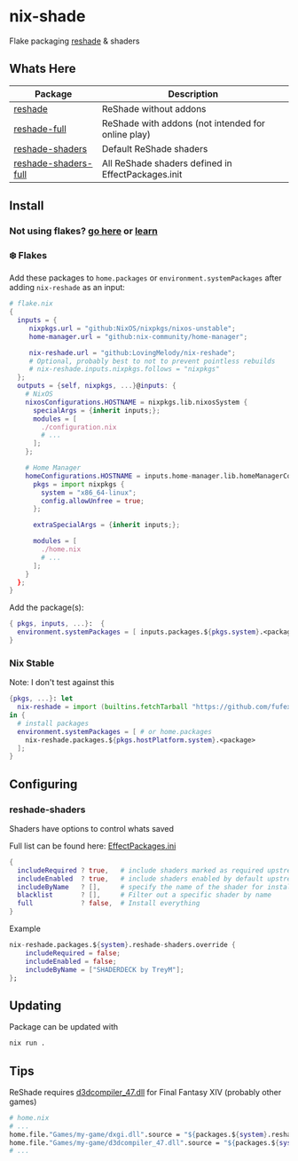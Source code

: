 # nix-shade

Flake packaging [reshade](https://reshade.me/) & shaders

## Whats Here

| Package                                            | Description                                        |
| -------------------------------------------------- | -------------------------------------------------- |
| [reshade](./packages/reshade)                      | ReShade without addons                             |
| [reshade-full](./packages/reshade)                 | ReShade with addons (not intended for online play) |
| [reshade-shaders](./packages/reshade-shaders)      | Default ReShade shaders                            |
| [reshade-shaders-full](./packages/reshade-shaders) | All ReShade shaders defined in EffectPackages.init |

## Install

### Not using flakes? [go here](#nix-stable) or [learn](https://thiscute.world/en/posts/nixos-and-flake-basics/)

### ❄️ Flakes

Add these packages to `home.packages` or `environment.systemPackages` after
adding `nix-reshade` as an input:

```nix
# flake.nix
{
  inputs = {
     nixpkgs.url = "github:NixOS/nixpkgs/nixos-unstable";
     home-manager.url = "github:nix-community/home-manager";

     nix-reshade.url = "github:LovingMelody/nix-reshade";
     # Optional, probably best to not to prevent pointless rebuilds
     # nix-reshade.inputs.nixpkgs.follows = "nixpkgs"
  };
  outputs = {self, nixpkgs, ...}@inputs: {
    # NixOS
    nixosConfigurations.HOSTNAME = nixpkgs.lib.nixosSystem {
      specialArgs = {inherit inputs;};
      modules = [
        ./configuration.nix
        # ...
      ];
    };

    # Home Manager
    homeConfigurations.HOSTNAME = inputs.home-manager.lib.homeManagerConfiguration {
      pkgs = import nixpkgs {
        system = "x86_64-linux";
        config.allowUnfree = true;
      };

      extraSpecialArgs = {inherit inputs;};

      modules = [
        ./home.nix
        # ...
      ];
    }
  };
}
```

Add the package(s):

```nix
{ pkgs, inputs, ...}:  {
  environment.systemPackages = [ inputs.packages.${pkgs.system}.<package> ];
}
```

### Nix Stable

Note: I don't test against this

```nix
{pkgs, ...}: let
  nix-reshade = import (builtins.fetchTarball "https://github.com/fufexan/nix-reshade/archive/main.tar.gz");
in {
  # install packages
  environment.systemPackages = [ # or home.packages
    nix-reshade.packages.${pkgs.hostPlatform.system}.<package>
  ];
}
```

## Configuring

### reshade-shaders

Shaders have options to control whats saved

Full list can be found here:
[EffectPackages.ini](https://github.com/crosire/reshade-shaders/blob/list/EffectPackages.ini)

```nix
{
  includeRequired ? true,   # include shaders marked as required upstream
  includeEnabled  ? true,   # include shaders enabled by default upstream
  includeByName   ? [],     # specify the name of the shader for install
  blacklist       ? [],     # Filter out a specific shader by name
  full            ? false,  # Install everything
}
```

Example

```nix
nix-reshade.packages.${system}.reshade-shaders.override {
    includeRequired = false;
    includeEnabled = false;
    includeByName = ["SHADERDECK by TreyM"];
};
```

## Updating

Package can be updated with

```bash
nix run .
```

## Tips

ReShade requires
[d3dcompiler_47.dll](https://lutris.net/files/tools/dll/d3dcompiler_47.dll") for
Final Fantasy XIV (probably other games)

```nix
# home.nix
# ...
home.file."Games/my-game/dxgi.dll".source = "${packages.${system}.reshade-full}/lib/reshade/Reshade64.dll"
home.file."Games/my-game/d3dcompiler_47.dll".source = "${packages.${system}.d3dcompiler_47-dll}/lib/d3dcompiler_47.dll";
# ...
```
